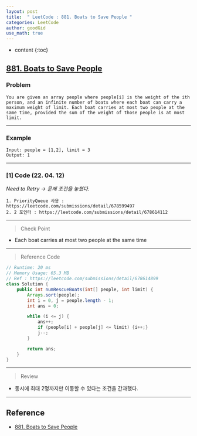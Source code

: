 ```yaml
---
layout: post
title:  " LeetCode : 881. Boats to Save People "
categories: LeetCode
author: goodGid
use_math: true
---
```

* content
{:toc}

## [881. Boats to Save People](https://leetcode.com/problems/boats-to-save-people)

### Problem

```
You are given an array people where people[i] is the weight of the ith person, and an infinite number of boats where each boat can carry a maximum weight of limit. Each boat carries at most two people at the same time, provided the sum of the weight of those people is at most limit.
```


---

### Example

```
Input: people = [1,2], limit = 3
Output: 1
```

---

### [1] Code (22. 04. 12)

*Need to Retry -> 문제 조건을 놓쳤다.*

```
1. PriorityQueue 사용 : https://leetcode.com/submissions/detail/678599497
2. 2 포인터 : https://leetcode.com/submissions/detail/678614112
```

---

> Check Point

* Each boat carries at most two people at the same time

---

> Reference Code

``` java
// Runtime: 20 ms
// Memory Usage: 65.3 MB
// Ref : https://leetcode.com/submissions/detail/678614899
class Solution {
    public int numRescueBoats(int[] people, int limit) {
        Arrays.sort(people);
        int i = 0, j = people.length - 1;
        int ans = 0;

        while (i <= j) {
            ans++;
            if (people[i] + people[j] <= limit) {i++;}
            j--;
        }

        return ans;
    }
}
```

---

> Review

* 동시에 최대 2명까지만 이동할 수 있다는 조건을 간과했다.

---

## Reference

* [881. Boats to Save People](https://leetcode.com/problems/boats-to-save-people)